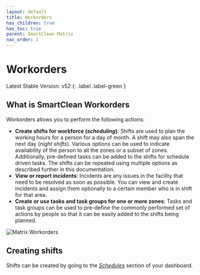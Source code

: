 ```yaml
---
layout: default
title: Workorders
has_children: true
has_toc: true
parent: SmartClean Matrix
nav_order: 2
---
```


# Workorders
Latest Stable Version:
v52
{: .label .label-green }

## What is SmartClean Workorders

Workorders allows you to perform the following actions:
- **Create shifts for workforce (_scheduling_)**: Shifts are used to plan the working hours for a person for a day of month. A shift may also span the next day (_night shifts_). Various options can be used to indicate availability of the person to all the zones or a subset of zones. Additionally, pre-defined tasks can be added to the shifts for schedule driven tasks. The shifts can be repeated using multiple options as described further in this documentation.
- **View or report incidents**: Incidents are any issues in the facility that need to be resolved as soon as possible. You can view and create incidents and assign them optionally to a certain member who is in shift for that area.
- **Create or use tasks and task groups for one or more zones**: Tasks and task groups can be used to pre-define the commonly performed set of actions by people so that it can be easily added to the shifts being planned.

![Matrix Workorders](https://www.smartclean.io/matrix/images/workforce-home.png)

## Creating shifts

Shifts can be created by going to the [_Schedules_](/schedulesWeb.html) section of your dashboard.
